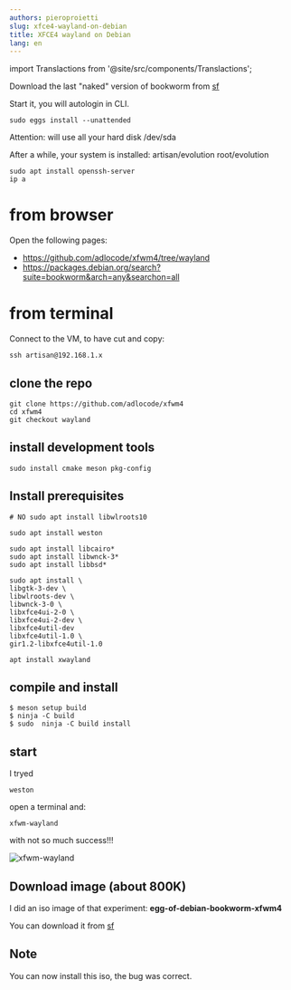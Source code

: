 ```yaml
---
authors: pieroproietti
slug: xfce4-wayland-on-debian
title: XFCE4 wayland on Debian
lang: en
---
```

import Translactions from '@site/src/components/Translactions';

<Translactions />

Download the last "naked" version of bookworm from [sf](https://sourceforge.net/projects/penguins-eggs/files/ISOS/debian/bookworm/)

Start it, you will autologin in CLI.

```sudo eggs install --unattended```

Attention: will use all your hard disk /dev/sda

After a while, your system is installed: artisan/evolution root/evolution
```
sudo apt install openssh-server
ip a
```

# from browser

Open the following pages:
* https://github.com/adlocode/xfwm4/tree/wayland
* https://packages.debian.org/search?suite=bookworm&arch=any&searchon=all


# from terminal
Connect to the VM, to have cut and copy: 
```
ssh artisan@192.168.1.x
```

## clone the repo

```
git clone https://github.com/adlocode/xfwm4
cd xfwm4
git checkout wayland
```

## install development tools
```
sudo install cmake meson pkg-config
```

## Install prerequisites

```
# NO sudo apt install libwlroots10

sudo apt install weston

sudo apt install libcairo*
sudo apt install libwnck-3*
sudo apt install libbsd*

sudo apt install \
libgtk-3-dev \
libwlroots-dev \
libwnck-3-0 \
libxfce4ui-2-0 \
libxfce4ui-2-dev \
libxfce4util-dev
libxfce4util-1.0 \
gir1.2-libxfce4util-1.0

apt install xwayland

```

## compile and install

```
$ meson setup build
$ ninja -C build
$ sudo  ninja -C build install
```

## start
I tryed
```
weston
```
open a terminal and:
```
xfwm-wayland
```

with not so much success!!!

![xfwm-wayland](/images/xfwm-wayland.png)

## Download image (about 800K)
I did an iso image of that experiment: **egg-of-debian-bookworm-xfwm4**

You can download it from [sf](https://sourceforge.net/projects/penguins-eggs/files/ISOS/debian/bookworm/)

## Note

You can now install this iso, the bug was correct.


